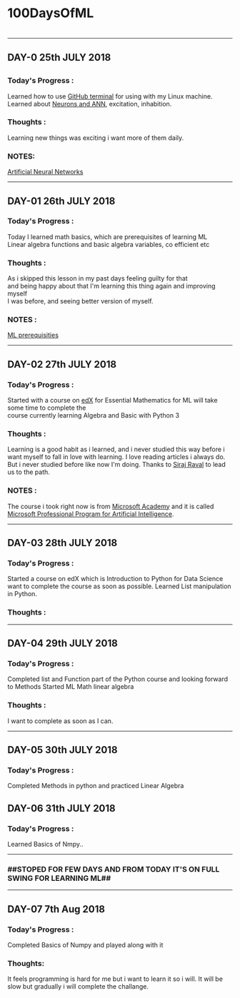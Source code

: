 # 100DaysOfML <h1>
---
## DAY-0 25th JULY 2018 <h2>

### Today's Progress :
Learned how to use [GitHub terminal](https://www.youtube.com/watch?v=HVsySz-h9r4&t=1158s) for using with my Linux machine.  
Learned about [Neurons and ANN](http://www.saedsayad.com/artificial_neural_network.htm), excitation, inhabition.
### Thoughts :
Learning new things was exciting i want more of them daily.
### NOTES:
[Artificial Neural Networks](https://blog.goodaudience.com/artificial-neural-networks-explained-436fcf36e75)
***
## DAY-01 26th JULY 2018 <h3>
### Today's Progress :
Today I learned math basics, which are prerequisites of learning ML  
Linear algebra functions and basic algebra variables, co efficient etc
### Thoughts :
As i skipped this lesson in my past days feeling guilty for that   
and being happy about that I'm learning this thing again and improving myself  
I was before, and seeing better version of myself.
### NOTES :
[ ML prerequisities](https://developers.google.com/machine-learning/crash-course/prereqs-and-prework)  
___

## DAY-02 27th JULY 2018

### Today's Progress :
Started with a course on [edX](www.edx.org) for Essential Mathematics for  ML will take some time to complete the  
course currently learning Algebra and Basic with Python 3
### Thoughts :
Learning is a good habit as i learned, and i never studied this way before i want myself to fall in love
with learning. I love reading articles i always do. But i never studied before like now I'm doing. Thanks to [Siraj Raval](http://www.youtube.com/c/sirajraval) to lead us to the path.
### NOTES :
The course i took right now is from [Microsoft Academy](https://academy.microsoft.com/en-us/professional-program/) and it is called
[Microsoft Professional Program for Artificial Intelligence](https://academy.microsoft.com/en-us/tracks/artificial-intelligence).
___
## DAY-03 28th JULY 2018

### Today's Progress :
Started a course on edX which is Introduction to Python for Data Science want to complete the course as soon as possible. Learned List manipulation in Python.
### Thoughts :

___
## DAY-04 29th JULY 2018

### Today's Progress :
Completed list and Function part of the Python course and looking forward to Methods
Started ML Math linear algebra
### Thoughts : 
I want to complete as soon as I can.

___
## DAY-05 30th JULY 2018

### Today's Progress :
Completed Methods in python and practiced Linear Algebra

## DAY-06 31th JULY 2018

### Today's Progress :
Learned Basics of Nmpy..
___
### ##STOPED FOR FEW DAYS AND FROM TODAY IT'S ON FULL SWING FOR LEARNING ML##
___
## DAY-07 7th Aug 2018
### Today's Progress :
Completed Basics of Numpy and played along with it
### Thoughts: 
It feels programming is hard for me but i want to learn it so i will. It will be slow but gradually i will complete the challange. 
